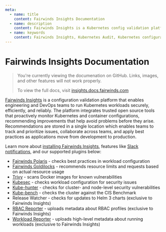 ```yaml
---
meta:
  - name: title
    content: Fairwinds Insights Documentation
  - name: description
    content: Fairwinds Insights is a Kubernetes config validation platform. View the documentation on how to install and learn about features and supported plugins.
  - name: keywords
    content: Fairwinds Insights, Kubernetes Audit, Kubernetes configuration validation
---
```

# Fairwinds Insights Documentation
<blockquote class="github-only">
<p>
You're currently viewing the documenation on GitHub. Links, images,
and other features will not work properly.
</p>
<p>
To view the full docs, visit
<a href="http://insights.docs.fairwinds.com">insights.docs.fairwinds.com</a>
</p>
</blockquote>

[Fairwinds Insights](https://fairwinds.com/insights) is a configuration validation platform that enables engineering and DevOps teams to run Kubernetes workloads securely, efficiently, and reliably. The platform integrates trusted open source tools that proactively monitor Kubernetes and container configurations, recommending improvements that help avoid problems before they arise. Recommendations are stored in a single location which enables teams to track and prioritize issues, collaborate across teams, and apply best practices as applications move from development to production. 

Learn more about [installing Fairwinds Insights](https://insights.docs.fairwinds.com/installation/getting-started.html), features like [Slack notifications](https://insights.docs.fairwinds.com/features/slack.html), and our supported plugins below:

* [Fairwinds Polaris](https://github.com/FairwindsOps/polaris) - checks best practices in workload configuration
* [Fairwinds Goldilocks](https://github.com/FairwindsOps/goldilocks) - recommends resource limits and requests based on actual resource usage
* [Trivy](https://github.com/aquasecurity/trivy) - scans Docker images for known vulnerabilities
* [Kubesec](https://github.com/controlplaneio/kubesec) - checks workload configuration for security issues
* [Kube-hunter](https://github.com/aquasecurity/kube-hunter) - checks for cluster- and node-level security vulnerabilities
* [Kube-bench](https://github.com/aquasecurity/kube-bench) - checks the cluster against the CIS Benchmark
* Release Watcher - checks for updates to Helm 3 charts (exclusive to Fairwinds Insights)
* [RBAC Reporter](https://github.com/FairwindsOps/insights-plugins/tree/master/rbac-reporter) - uploads metadata about RBAC profiles (exclusive to Fairwinds Insights)
* [Workload Reporter](https://github.com/FairwindsOps/insights-plugins/tree/master/workload) - uploads high-level metadata about running workloads (exclusive to Fairwinds Insights)


